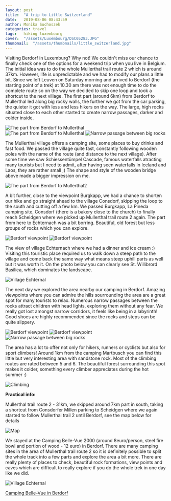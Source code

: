 ```yaml
---
layout: post
title:  "A trip to Little Switzerland"
date:   2019-08-06 08:43:59
author: Monika Suchoszek
categories: travel
tags:	hiking luxembourg 
cover:  "/assets/Luxembourg/DSC05283.JPG"
thumbnail:  "/assets/thumbnails/little_switzerland.jpg"
---
```


Visiting Berdorf in Luxemburg? Why not! We couldn't miss our chance to finally check one of the options for a weekend trip when you live in Belgium. The initial idea was to do the whole Mullerthal trail route 2 which is around 37km. However, life is unpredictable and we had to modify our plans a little bit. Since we left Leuven on Saturday morning and arrived to Berdorf (the starting point of a trek) at 10.30 am there was not enough time to do the complete route so on the way we decided to skip one loop and took a shortcut to the next village. The first part (around 6km) from Berdorf to Mullerthal led along big rocky walls, the further we got from the car parking, the quieter it got with less and less hikers on the way. The large, high rocks situated close to each other started to create narrow passages, darker and colder inside.

<img src="/assets/Luxembourg/DSC05267.JPG" alt="The part from Berdorf to Mullerthal" />

<div class="row">
  <img src="/assets/Luxembourg/DSC05277.JPG" class="column-50" alt="The part from Berdorf to Mullerthal" />
  <img src="/assets/Luxembourg/DSC05278.JPG" class="column-50" alt="Narrow passage between big rocks" />
</div>

The Mullerthal village offers a camping site, some places to buy drinks and fast food. We passed the village quite fast, constantly following wooden poles with the name of the route (and distance to the next village). After some time we saw Schiessentümpel Cascade, famous waterfalls atracting many tourists but I need to admit, after having seen waterfalls in Iceland and Laos, they are rather small ;) The shape and style of the wooden bridge above made a bigger impression on me.

<img src="/assets/Luxembourg/DSC05295.JPG" alt="The part from Berdorf to Mullerthal2" />

A bit further, close to the viewpoint Burgkapp, we had a chance to shorten our hike and go straight ahead to the village Consdorf, skipping the loop to the south and cutting off a few km. We passed Burgkapp, La Pineda camping site, Consdorf (there is a bakery close to the church) to finally reach Scheidgen where we picked up Mullerthal trail route 2 again. The part from here to Echternach was a bit borring. Beautiful, old forest but less groups of rocks which you can explore.

<img src="/assets/Luxembourg/DSC05317.JPG" alt="Berdorf viewpoint" />
<img src="/assets/Luxembourg/DSC05316.JPG" class="column-45" alt="Berdorf viewpoint" />

The view of village Echternach where we had a dinner and ice cream :) Visiting this touristic place required us to walk down a steep path to the village and come back the same way what means steep uphill parts as well but it was worth it. On the photo below you can clearly see St. Willibrord Basilica, which dominates the landscape.

<img src="/assets/Luxembourg/DSC05325.JPG" alt="Village Echternal" />

The next day we explored the area nearby our camping in Berdorf. Amazing viewpoints where you can admire the hills sourrounding the area are a great spot for many tourists to relax. Numerous narrow passages between the rocks attract children with head lights, exploring them without any fear. We really got lost amongst narrow corridors, it feels like being in a labyrinth! Good shoes are highly recommended since the rocks and steps can be quite slippery.

<img src="/assets/Luxembourg/DSC05378.JPG" alt="Berdorf viewpoint" />
<img src="/assets/Luxembourg/DSC05389.JPG" alt="Berdorf viewpoint" />

<img src="/assets/Luxembourg/DSC05396.JPG" class="column-45" alt="Narrow passage between big rocks" />

The area has a lot to offer not only for hikers, runners or cyclists but also for sport climbers! Around 1km from the camping Martbusch you can find this little but very interesting area with sandstone rock. Most of the climbing routes are rated between 5 and 6. The beautiful forest surrounding this spot makes it colder, something every climber appreciates during the hot summer :)

<img src="/assets/Luxembourg/DSC05414.JPG" alt="Climbing" />

__Practical info:__

Mullerthal trail route 2 - 31km, we skipped around 7km part in south, taking a shortcut from Consdorfer Millen parking to Scheidgen where we again started to follow Mullerthal trail 2 until Berdorf, see the map below for details 

<img src="/assets/Luxembourg/Map from runkeeper 2019-08-06.png" alt="Map" />

We stayed at the Camping Belle-Vue 2000 (around 8euro/person, steel fire bowl and portion of wood - 12 euro) in Berdorf. There are many camping sites in the area of Mullerthal trail route 2 so it is definitely possible to split the whole track into a few parts and explore the area a bit more. There are really plenty of places to check, beautiful rock formations, view points and caves which are difficult to really explore if you do the whole trek in one day like we did.

<img src="/assets/Luxembourg/DSC05353.JPG" alt="Village Echternal" />

[Camping Belle-Vue in Berdorf](https://www.campingbelle-vue2000.com/)

